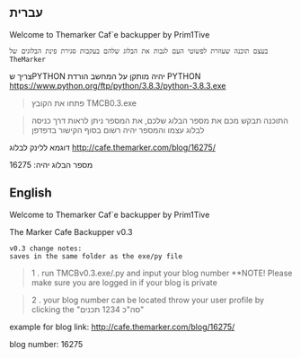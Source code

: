 ## עברית

Welcome to Themarker Caf`e backupper by Prim1Tive

`בעצם תוכנה שעוזרת לפשוטי העם לגבות את הבלוג שלהם בעקבות סגירת פינת הבלוגים של TheMarker`

צריך שPYTHON יהיה מותקן על המחשב
הורדת PYTHON https://www.python.org/ftp/python/3.8.3/python-3.8.3.exe

> פתחו את הקובץ TMCB0.3.exe

> התוכנה תבקש מכם את מספר הבלוג שלכם, את המספר ניתן לראות דרך כניסה לבלוג עצמו והמספר יהיה רשום בסוף הקישור בדפדפן 

דוגמא ללינק לבלוג
http://cafe.themarker.com/blog/16275/

מספר הבלוג יהיה:
16275




## English


Welcome to Themarker Caf`e backupper by Prim1Tive

The Marker Cafe Backupper v0.3


```
v0.3 change notes:
saves in the same folder as the exe/py file
```

> 1 . run TMCBv0.3.exe/.py and input your blog number **NOTE! Please make sure you are logged in if your blog is private

> 2 . your blog number can be located throw your user profile by clicking the "סה"כ 1234 תכנים"


example for blog link:
http://cafe.themarker.com/blog/16275/

blog number:
16275


